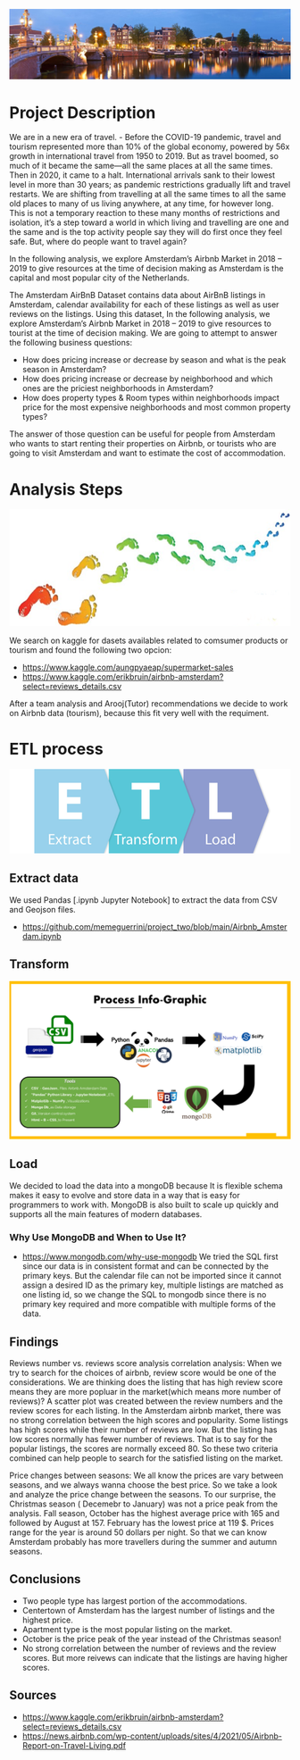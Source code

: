 
![](Images/Amsterdam_.jpg)


# Project Description
We are in a new era of travel. - Before the COVID-19 pandemic, travel and tourism represented more than 10% of the global economy, powered by 56x growth in international travel from 1950 to 2019. But as travel boomed, so much of it became the same—all the same places at all the same times. Then in 2020, it came to a halt. International arrivals sank to their lowest level in more than 30 years; as pandemic restrictions gradually lift and travel restarts. We are shifting from travelling at all the same times to all the same old places to many of us living anywhere, at any time, for however long. This is not a temporary reaction to these many months of restrictions and isolation, it’s a step toward a world in which living and travelling are one and the same and is the top activity people say they will do first once they feel safe. But, where do people want to travel again?

In the following analysis, we explore Amsterdam’s Airbnb Market in 2018 – 2019 to give resources at the time of decision making as Amsterdam is the capital and most popular city of the Netherlands.

The Amsterdam AirBnB Dataset contains data about AirBnB listings in Amsterdam, calendar availability for each of these listings as well as user reviews on the listings. Using this dataset, In the following analysis, we explore Amsterdam’s Airbnb Market in 2018 – 2019 to give resources to tourist at the time of decision making. We are going to attempt to answer the following business questions:

* How does pricing increase or decrease by season and what is the peak season in Amsterdam?
* How does pricing increase or decrease by neighborhood and which ones are the priciest neighborhoods in Amsterdam?
* How does property types & Room types within neighborhoods impact price for the most expensive neighborhoods and most common property types?

The answer of those question can be useful for people from Amsterdam who wants to start renting their properties on Airbnb, or tourists who are going to visit Amsterdam and want to estimate the cost of accommodation.

# Analysis Steps
![](Images/steps.png)

We search on kaggle for dasets availables related to comsumer products or tourism and found the following two opcion: 

 * https://www.kaggle.com/aungpyaeap/supermarket-sales
 * https://www.kaggle.com/erikbruin/airbnb-amsterdam?select=reviews_details.csv

After a team analysis and Arooj(Tutor) recommendations we decide to work on Airbnb data (tourism), because this fit very well with the requiment.

# ETL process
![](Images/ETL.png)


## Extract data
We used Pandas [.ipynb Jupyter Notebook] to extract the data from CSV and Geojson files.

 * https://github.com/memeguerrini/project_two/blob/main/Airbnb_Amsterdam.ipynb


## Transform
![](Images/Infographic.png)


## Load
We decided to load the data into a mongoDB because It is flexible schema makes it easy to evolve and store data in a way that is easy for programmers to work with. MongoDB is also built to scale up quickly and supports all the main features of modern databases. 

### Why Use MongoDB and When to Use It?
* https://www.mongodb.com/why-use-mongodb
We tried the SQL first since our data is in consistent format and can be connected by the primary keys. But the calendar file can not be imported since it cannot assign a desired ID as the primary key, multiple listings are matched as one listing id, so we change the SQL to mongodb since there is no primary key required and more compatible with multiple forms of the data. 

## Findings
Reviews number vs. reviews score analysis correlation analysis: 
When we try to search for the choices of airbnb, review score would be one of the considerations. We are thinking does the listing that has high review score means they are more popluar in the market(which means more number of reviews)? 
A scatter plot was created between the review numbers and the review scores for each listing. In the Amsterdam airbnb market, there was no strong correlation between the high scores and popularity. Some listings has high scores while their number of reviews are low.
But the listing has low scores normally has fewer number of reviews. That is to say for the popular listings, the scores are normally exceed 80. So these two criteria combined can help people to search for the satisfied listing on the market.

Price changes between seasons:
We all know the prices are vary between seasons, and we always wanna choose the best price. So we take a look and analyze the price change between the seasons. To our surprise, the Christmas season ( Decemebr to January) was not a price peak from the analysis. Fall season, October has the highest average price with 165 and followed by August at 157. February has the lowest price at 119 $. Prices range for the year is around 50 dollars per night. So that we can know Amsterdam probably has more travellers during the summer and autumn seasons.



## Conclusions
* Two people type has largest portion of the accommodations.
* Centertown of Amsterdam has the largest number of listings and the highest price.
* Apartment type is the most popular listing on the market.
* October is the price peak of the year instead of the Christmas season!
* No strong correlation between the number of reviews and the review scores. But more reivews can indicate that the listings are having higher scores.

## Sources

* https://www.kaggle.com/erikbruin/airbnb-amsterdam?select=reviews_details.csv
* https://news.airbnb.com/wp-content/uploads/sites/4/2021/05/Airbnb-Report-on-Travel-Living.pdf
